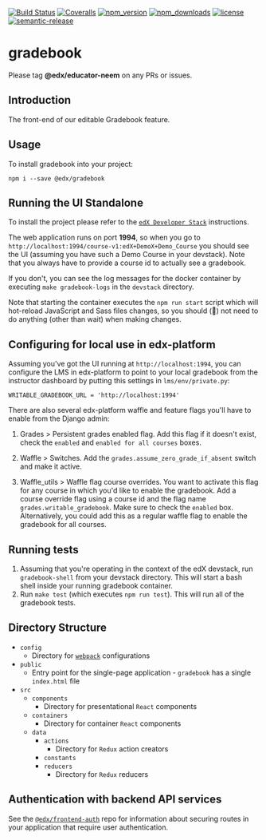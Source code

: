 [![Build Status](https://api.travis-ci.org/edx/gradebook.svg?branch=master)](https://travis-ci.org/edx/gradebook) [![Coveralls](https://img.shields.io/coveralls/edx/gradebook.svg?branch=master)](https://coveralls.io/github/edx/gradebook)
[![npm_version](https://img.shields.io/npm/v/@edx/gradebook.svg)](@edx/gradebook)
[![npm_downloads](https://img.shields.io/npm/dt/@edx/gradebook.svg)](@edx/gradebook)
[![license](https://img.shields.io/npm/l/@edx/gradebook.svg)](@edx/gradebook)
[![semantic-release](https://img.shields.io/badge/%20%20%F0%9F%93%A6%F0%9F%9A%80-semantic--release-e10079.svg)](https://github.com/semantic-release/semantic-release)

# gradebook

Please tag **@edx/educator-neem** on any PRs or issues.

## Introduction

The front-end of our editable Gradebook feature.

## Usage

To install gradebook into your project:
```
npm i --save @edx/gradebook
```

## Running the UI Standalone

To install the project please refer to the [`edX Developer Stack`](https://github.com/edx/devstack) instructions.

The web application runs on port **1994**, so when you go to `http://localhost:1994/course-v1:edX+DemoX+Demo_Course` you should see the UI (assuming you have such a Demo Course in your devstack).  Note that you always have to provide a course id to actually see a gradebook.

If you don't, you can see the log messages for the docker container by executing `make gradebook-logs` in the `devstack` directory.

Note that starting the container executes the `npm run start` script which will hot-reload JavaScript and Sass files changes, so you should (:crossed_fingers:) not need to do anything (other than wait) when making changes.

## Configuring for local use in edx-platform

Assuming you've got the UI running at `http://localhost:1994`, you can configure the LMS in edx-platform
to point to your local gradebook from the instructor dashboard by putting this settings in `lms/env/private.py`:
```
WRITABLE_GRADEBOOK_URL = 'http://localhost:1994'
```

There are also several edx-platform waffle and feature flags you'll have to enable from the Django admin:

1. Grades > Persistent grades enabled flag.  Add this flag if it doesn't exist,
check the ``enabled`` and ``enabled for all courses`` boxes.

2. Waffle > Switches.  Add the ``grades.assume_zero_grade_if_absent`` switch and make it active.

3. Waffle_utils > Waffle flag course overrides.  You want to activate this flag for any course
in which you'd like to enable the gradebook.  Add a course override flag using a course id and the flag name
``grades.writable_gradebook``.  Make sure to check the ``enabled`` box.  Alternatively, you could add this as a
regular waffle flag to enable the gradebook for all courses.

## Running tests

1. Assuming that you're operating in the context of the edX devstack,
run `gradebook-shell` from your devstack directory.  This will start a bash shell inside your
running gradebook container.
2. Run `make test` (which executes `npm run test`).  This will run all of the gradebook tests.

## Directory Structure

* `config`
  * Directory for [`webpack`](https://webpack.js.org/) configurations
* `public`
  * Entry point for the single-page application - `gradebook` has a single `index.html` file
* `src`
  * `components`
    * Directory for presentational `React` components
  * `containers`
    * Directory for container `React` components
  * `data`
    * `actions`
      * Directory for `Redux` action creators
    * `constants`
    * `reducers`
      * Directory for `Redux` reducers

## Authentication with backend API services

See the [`@edx/frontend-auth`](https://github.com/edx/frontend-auth) repo for information about securing routes in your application that require user authentication.
